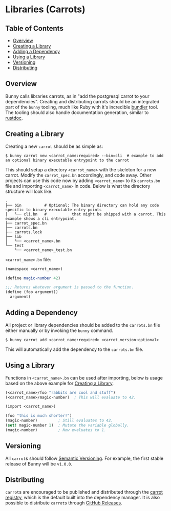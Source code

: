 # Libraries (Carrots)

## Table of Contents

* [Overview](#overview)
* [Creating a Library](#creating-a-library)
* [Adding a Dependency](#adding-a-dependency)
* [Using a Library](#using-a-library)
* [Versioning](#versioning)
* [Distributing](#distributing)

## Overview

Bunny calls libraries carrots, as in "add the postgresql carrot to your dependencies". Creating and distributing carrots should be an integrated part of the `bunny` tooling, much like Ruby with it's incredible [bundler](https://bundler.io/) tool. The tooling should also handle documentation generation, similar to [rustdoc](https://doc.rust-lang.org/rustdoc/what-is-rustdoc.html).

## Creating a Library

Creating a new `carrot` should be as simple as:

```shell
$ bunny carrot new <carrot_name:required> --bin=cli  # example to add an optional binary executable entrypoint to the carrot
```

This should setup a directory `<carrot_name>` with the skeleton for a new carrot. Modify the `carrot_spec.bn` accordingly, and code away. Other projects can use this code now by adding `<carrot_name>` to its `carrots.bn` file and importing `<carrot_name>` in code. Below is what the directory structure will look like.

```shell
.
├── bin          # Optional: The binary directory can hold any code specific to binary executable entry points
│   └── cli.bn   #           that might be shipped with a carrot. This example shows a cli entrypoint.
├── carrot_spec.bn
├── carrots.bn
├── carrots.lock
├── lib
│   └── <carrot_name>.bn
└── test
    └── <carrot_name>_test.bn
```

`<carrot_name>.bn` file:

```scheme
(namespace <carrot_name>)

(define magic-number 42)

;;; Returns whatever argument is passed to the function.
(define (foo argument))
  argument)
```

## Adding a Dependency

All project or library dependencies should be added to the `carrots.bn` file either manually or by invoking the `bunny` command.

```shell
$ bunny carrot add <carrot_name:required> <carrot_version:optional>
```

This will automatically add the dependency to the `carrots.bn` file.

## Using a Library

Functions in `<carrot_name>.bn` can be used after importing, below is usage based on the above example for [Creating a Library](#creating-a-library).

```scheme
(<carrot_name>/foo "rabbits are cool and stuff")
(<carrot_name>/magic-number)  ; This will evaluate to 42.

(import <carrot_name>)

(foo "this is much shorter!")
(magic-number)         ; Still evaluates to 42.
(set! magic-number 1)  ; Mutate the variable globally.
(magic-number)         ; Now evaluates to 1.
```

## Versioning

All `carrot`s should follow [Semantic Versioning](https://semver.org/). For example, the first stable release of Bunny will be `v1.0.0`.

## Distributing

`carrot`s are encouraged to be published and distributed through the [carrot registry](#carrot-registry), which is the default built into the dependency manager. It is also possible to distribute `carrot`s through [GitHub Releases](https://docs.github.com/en/github/administering-a-repository/about-releases).
